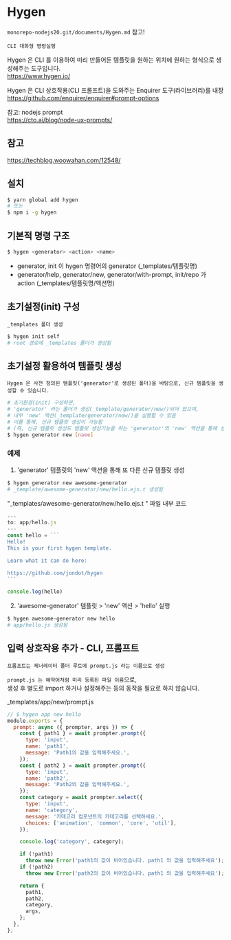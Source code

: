# Hygen

`monorepo-nodejs20.git/documents/Hygen.md` 참고!

`CLI 대화형 명령실행`

Hygen 은 CLI 를 이용하여 미리 만들어둔 템플릿을 원하는 위치에 원하는 형식으로 생성해주는 도구입니다.  
https://www.hygen.io/

Hygen 은 CLI 상호작용(CLI 프롬프트)을 도와주는 Enquirer 도구(라이브러리)를 내장  
https://github.com/enquirer/enquirer#prompt-options

참고: nodejs prompt  
https://cto.ai/blog/node-ux-prompts/

## 참고

https://techblog.woowahan.com/12548/

## 설치

```bash
$ yarn global add hygen
# 또는
$ npm i -g hygen
```

## 기본적 명령 구조

```bash
$ hygen <generator> <action> <name>
```

- generator, init 이 hygen 명령어의 generator (\_templates/템플릿명)
- generator/help, generator/new, generator/with-prompt, init/repo 가 action (\_templates/템플릿명/액션명)

## 초기설정(init) 구성

`_templates 폴더 생성`

```bash
$ hygen init self
# root 경로에 _templates 폴더가 생성됨
```

## 초기설정 활용하여 템플릿 생성

`Hygen 은 사전 정의된 템플릿('generator'로 생성된 폴더)을 바탕으로, 신규 템플릿을 생성할 수 있습니다.`

```bash
# 초기환경(init) 구성하면,
# 'generator' 라는 폴더가 생성(_template/generator/new/)되어 있으며,
# 내부 'new' 액션(_template/generator/new/)을 실행할 수 있음
# 이를 통해, 신규 템플릿 생성이 가능함
# (즉, 신규 템플릿 생성도 템플릿 생성기능을 하는 'generator'의 'new' 액션을 통해 생성되는 것)
$ hygen generator new [name]
```

### 예제

1. 'generator' 템플릿의 'new' 액션을 통해 또 다른 신규 템플릿 생성

```bash
$ hygen generator new awesome-generator
# _template/awesome-generator/new/hello.ejs.t 생성됨
```

"\_templates/awesome-generator/new/hello.ejs.t " 파일 내부 코드

````javascript
---
to: app/hello.js
---
const hello = ```
Hello!
This is your first hygen template.

Learn what it can do here:

https://github.com/jondot/hygen
```

console.log(hello)

````

2. 'awesome-generator' 템플릿 > 'new' 액션 > 'hello' 실행

```bash
$ hygen awesome-generator new hello
# app/hello.js 생성됨
```

## 입력 상호작용 추가 - CLI, 프롬프트

`프롬프트는 제너레이터 폴더 루트에 prompt.js 라는 이름으로 생성`

`prompt.js 는 예약어처럼 미리 등록된 파일 이름`으로,  
생성 후 별도로 import 하거나 설정해주는 등의 동작을 필요로 하지 않습니다.

\_templates/app/new/prompt.js

```javascript
// $ hygen app new hello
module.exports = {
  prompt: async ({ prompter, args }) => {
    const { path1 } = await prompter.prompt({
      type: 'input',
      name: 'path1',
      message: 'Path1의 값을 입력해주세요.',
    });
    const { path2 } = await prompter.prompt({
      type: 'input',
      name: 'path2',
      message: 'Path2의 값을 입력해주세요.',
    });
    const category = await prompter.select({
      type: 'input',
      name: 'category',
      message: '카테고리 컴포넌트의 카테고리를 선택하세요.',
      choices: ['animation', 'common', 'core', 'util'],
    });

    console.log('category', category);

    if (!path1)
      throw new Error('path1의 값이 비어있습니다. path1 의 값을 입력해주세요');
    if (!path2)
      throw new Error('path2의 값이 비어있습니다. path1 의 값을 입력해주세요');

    return {
      path1,
      path2,
      category,
      args,
    };
  },
};
```
